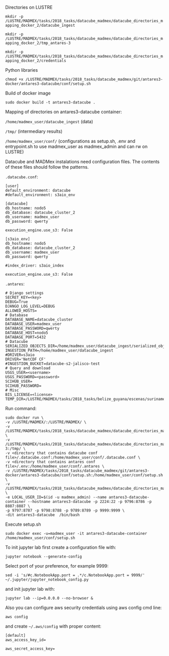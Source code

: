 Directories on LUSTRE

`mkdir -p /LUSTRE/MADMEX/tasks/2018_tasks/datacube_madmex/datacube_directories_mapping_docker_2/datacube_ingest`

`mkdir -p /LUSTRE/MADMEX/tasks/2018_tasks/datacube_madmex/datacube_directories_mapping_docker_2/tmp_antares-3`

`mkdir -p /LUSTRE/MADMEX/tasks/2018_tasks/datacube_madmex/datacube_directories_mapping_docker_2/credentials`

Python libraries

`chmod +x /LUSTRE/MADMEX/tasks/2018_tasks/datacube_madmex/git/antares3-docker/antares3-datacube/conf/setup.sh`

Build of docker image

`sudo docker build -t antares3-datacube .`


Mapping of directories on antares3-datacube container:

`/home/madmex_user/datacube_ingest` (data)


`/tmp/` (intermediary results)

`/home/madmex_user/conf/` (configurations as setup.sh, .env and entrypoint.sh to use madmex_user as madmex_admin and can rw on LUSTRE)

Datacube and MADMex instalations need configuration files. The contents of these files should follow the patterns.

```.datacube.conf```:

```
[user]
default_environment: datacube
#default_environment: s3aio_env

[datacube]
db_hostname: nodo5
db_database: datacube_cluster_2
db_username: madmex_user
db_password: qwerty

execution_engine.use_s3: False

[s3aio_env]
db_hostname: nodo5
db_database: datacube_cluster_2
db_username: madmex_user
db_password: qwerty

#index_driver: s3aio_index

execution_engine.use_s3: False

```

```.antares```:

```
# Django settings
SECRET_KEY=<key>
DEBUG=True
DJANGO_LOG_LEVEL=DEBUG
ALLOWED_HOSTS=
# Database
DATABASE_NAME=datacube_cluster
DATABASE_USER=madmex_user
DATABASE_PASSWORD=qwerty
DATABASE_HOST=nodo5
DATABASE_PORT=5432
# Datacube
SERIALIZED_OBJECTS_DIR=/home/madmex_user/datacube_ingest/serialized_objects/
INGESTION_PATH=/home/madmex_user/datacube_ingest
#DRIVER=s3aio
DRIVER='NetCDF CF'
#INGESTION_BUCKET=datacube-s2-jalisco-test
# Query and download
USGS_USER=<username>
USGS_PASSWORD=<password>
SCIHUB_USER=
SCIHUB_PASSWORD=
# Misc
BIS_LICENSE=<license>
TEMP_DIR=/LUSTRE/MADMEX/tasks/2018_tasks/belize_guyana/escenas/suriname/
```

Run command:

```
sudo docker run \
-v /LUSTRE/MADMEX/:/LUSTRE/MADMEX/ \
-v /LUSTRE/MADMEX/tasks/2018_tasks/datacube_madmex/datacube_directories_mapping_docker_2/datacube_ingest:/home/madmex_user/datacube_ingest \
-v /LUSTRE/MADMEX/tasks/2018_tasks/datacube_madmex/datacube_directories_mapping_docker_2/tmp_antares-3:/tmp/ \
-v <directory that contains datacube conf file>/.datacube.conf:/home/madmex_user/conf/.datacube.conf \
-v <directory that contains antares conf file>/.env:/home/madmex_user/conf/.antares \
-v /LUSTRE/MADMEX/tasks/2018_tasks/datacube_madmex/git/antares3-docker/antares3-datacube/conf/setup.sh:/home/madmex_user/conf/setup.sh \
-v /LUSTRE/MADMEX/tasks/2018_tasks/datacube_madmex/datacube_directories_mapping_docker_2/credentials:/home/madmex_user/credentials \
-e LOCAL_USER_ID=$(id -u madmex_admin) --name antares3-datacube-container --hostname antares3-datacube -p 2224:22 -p 9796:8786 -p 8887:8887 \
-p 9797:8787 -p 9798:8788 -p 9789:8789 -p 9999:9999 \
-dit antares3-datacube  /bin/bash
```

Execute setup.sh

`sudo docker exec -u=madmex_user -it antares3-datacube-container /home/madmex_user/conf/setup.sh`


To init jupyter lab first create a configuration file with:

`jupyter notebook --generate-config`

Select port of your preference, for example 9999:

`sed -i 's/#c.NotebookApp.port = .*/c.NotebookApp.port = 9999/' ~/.jupyter/jupyter_notebook_config.py`

and init jupyter lab with:

`jupyter lab --ip=0.0.0.0 --no-browser &`

Also you can configure aws security credentials using aws config cmd line:

`aws config`

and create `~/.aws/config` with proper content:

```
[default]
aws_access_key_id=

aws_secret_access_key=
```
